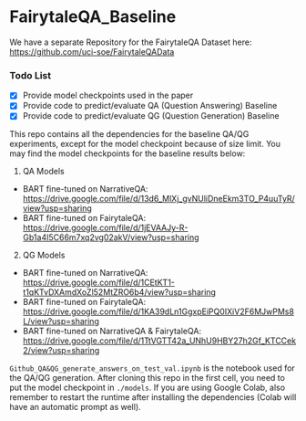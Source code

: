 # FairytaleQA_Baseline

We have a separate Repository for the FairytaleQA Dataset here: https://github.com/uci-soe/FairytaleQAData

### Todo List
- [x] Provide model checkpoints used in the paper
- [x] Provide code to predict/evaluate QA (Question Answering) Baseline
- [x] Provide code to predict/evaluate QG (Question Generation) Baseline

This repo contains all the dependencies for the baseline QA/QG experiments, except for the model checkpoint because of size limit.
You may find the model checkpoints for the baseline results below:
1. QA Models
  * BART fine-tuned on NarrativeQA: https://drive.google.com/file/d/13d6_MlXj_gvNUliDneEkm3TO_P4uuTyR/view?usp=sharing 
  * BART fine-tuned on FairytaleQA: https://drive.google.com/file/d/1jEVAAJy-R-Gb1a4I5C66m7xq2vg02akV/view?usp=sharing
2. QG Models
  * BART fine-tuned on NarrativeQA: https://drive.google.com/file/d/1CEtKT1-t1qKTvDXAmdXoZl52MtZRO6b4/view?usp=sharing
  * BART fine-tuned on FairytaleQA: https://drive.google.com/file/d/1KA39dLn1GgxpEiPQ0IXiV2F6MJwPMs8L/view?usp=sharing
  * BART fine-tuned on NarrativeQA & FairytaleQA: https://drive.google.com/file/d/1TtVGTT42a_UNhU9HBY27h2Gf_KTCCek2/view?usp=sharing

```Github_QA&QG_generate_answers_on_test_val.ipynb``` is the notebook used for the QA/QG generation. After cloning this repo in the first cell, you need to put the model checkpoint in ```./models```. If you are using Google Colab, also remember to restart the runtime after installing the dependencies (Colab will have an automatic prompt as well).



